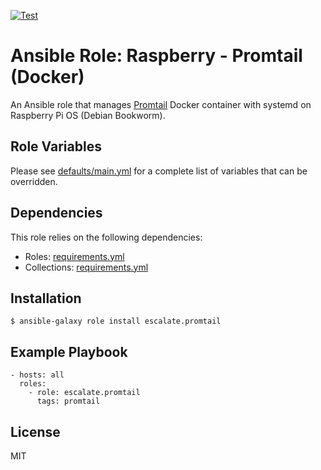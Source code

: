 [![Test](https://github.com/escalate/ansible-raspberry-promtail-docker/actions/workflows/test.yml/badge.svg?branch=master&event=push)](https://github.com/escalate/ansible-raspberry-promtail-docker/actions/workflows/test.yml)

# Ansible Role: Raspberry - Promtail (Docker)

An Ansible role that manages [Promtail](https://grafana.com/docs/loki/latest/clients/promtail/) Docker container with systemd on Raspberry Pi OS (Debian Bookworm).

## Role Variables

Please see [defaults/main.yml](https://github.com/escalate/ansible-raspberry-promtail-docker/blob/master/defaults/main.yml) for a complete list of variables that can be overridden.

## Dependencies

This role relies on the following dependencies:

- Roles: [requirements.yml](https://github.com/escalate/ansible-raspberry-promtail-docker/blob/master/requirements.yml)
- Collections: [requirements.yml](https://github.com/escalate/ansible-raspberry-promtail-docker/blob/master/requirements.yml)

## Installation

```
$ ansible-galaxy role install escalate.promtail
```

## Example Playbook

```
- hosts: all
  roles:
    - role: escalate.promtail
      tags: promtail
```

## License

MIT
